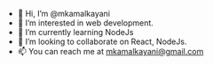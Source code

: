 - 👋  Hi, I’m @mkamalkayani
- 👀  I’m interested in web development.
- 🌱  I’m currently learning NodeJs
- 💞️  I’m looking to collaborate on React, NodeJs.
- 📫  You can reach me at mkamalkayani@gmail.com

<!---
mkamalkayani/mkamalkayani is a ✨ special ✨ repository because its `README.md` (this file) appears on your GitHub profile.
You can click the Preview link to take a look at your changes.
--->
